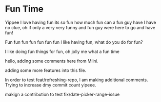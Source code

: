 # Fun Time
Yippee I love having fun its so fun how much fun can a fun guy have I have no clue, oh if only a very very funny and fun guy were here to go and have fun!

Fun fun fun fun fun fun fun I like having fun, what do you do for fun?

I like doing fun things for fun, oh jolly me what a fun time

hello, adding some comments here from Milni. 

adding some more features into this file. 

In order to test feat/refreshing-repo, I am making additional comments. 
Trying to increase dmy commit count yipeee. 

makign a contribution to test fix/date-picker-range-issue